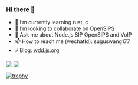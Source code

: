 ### Hi there 👋

- 🌱 I’m currently learning rust, c
- 👯 I’m looking to collaborate on OpenSIPS
- 💬 Ask me about Node.js SIP OpenSIPS and VoIP
- 📫 How to reach me (wechatId): suguswang177
- ⚡ Blog: [wdd.js.org](https://wdd.js.org)

<span>
  <img align="center" src="https://github-readme-stats.vercel.app/api?username=wangduanduan&count_private=true&show_icons=true&&theme=onedark" />
</span>
<span>
  <img align="center" src="https://github-readme-stats.vercel.app/api/top-langs/?username=wangduanduan&theme=onedark&layout=compact" />
</span>

[![trophy](https://github-profile-trophy.vercel.app/?username=wangduanduan&theme=onedark&rank=SECRET,SSS,SS,S,AAA,AA,A)](https://github.com/ryo-ma/github-profile-trophy)
